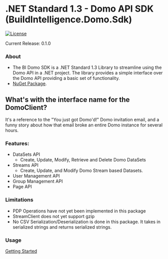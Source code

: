 
# .NET Standard 1.3 - Domo API SDK (BuildIntelligence.Domo.Sdk)
[![License](https://img.shields.io/badge/license-MIT-blue.svg?style=flat)](http://www.opensource.org/licenses/MIT)

Current Release: 0.1.0

### About

* The BI Domo SDK is a .NET Standard 1.3 Library to streamline using the Domo API in a .NET project. The library provides a simple interface over the Domo API providing a basic set of functionality.
* [NuGet Package]().

## What's with the interface name for the DomoClient?
It's a reference to the "You just got Domo'd!" Domo invitation email, and a funny story about how that email broke an entire Domo instance for several hours.

### Features:
- DataSets API
	- Create, Update, Modify, Retrieve and Delete Domo DataSets
- Streams API
	- Create, Update, and Modify Domo Stream based Datasets.
- User Management API
- Group Management API
- Page API

### Limitations
- PDP Operations have not yet been implemented in this package
- StreamClient does not yet support gzip
- No CSV Serialization/Deserialization is done in this package. It takes in serialized strings and returns serialized strings.

### Usage

[Getting Started](./GettingStarted.md)